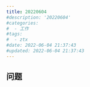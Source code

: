 ```yaml
---
title: 20220604
#description: '20220604'
#categories:
#  - 工作
#tags:
#  - ztx
#date: 2022-06-04 21:37:43
#updated: 2022-06-04 21:37:43
---
```


## 问题

